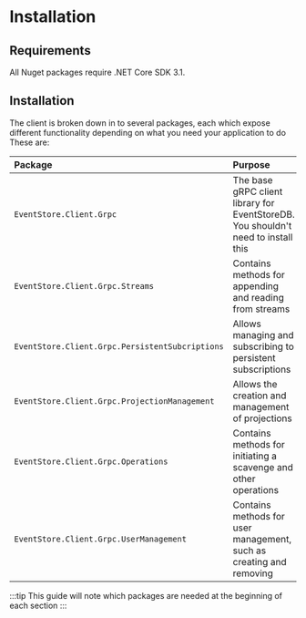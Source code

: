 # Installation

## Requirements

All Nuget packages require .NET Core SDK 3.1.

## Installation

The client is broken down in to several packages, each which expose different functionality depending on what you need your application to do
These are:

| Package | Purpose |
|:------ |:------- |
| `EventStore.Client.Grpc ` | The base gRPC client library for EventStoreDB. You shouldn't need to install this |
| `EventStore.Client.Grpc.Streams` | Contains methods for appending and reading from streams |   
| `EventStore.Client.Grpc.PersistentSubcriptions` | Allows managing and subscribing to persistent subscriptions |   
| `EventStore.Client.Grpc.ProjectionManagement` | Allows the creation and management of projections |
| `EventStore.Client.Grpc.Operations` | Contains methods for initiating a scavenge and other operations |
| `EventStore.Client.Grpc.UserManagement` | Contains methods for user management, such as creating and removing |

:::tip
This guide will note which packages are needed at the beginning of each section
:::
